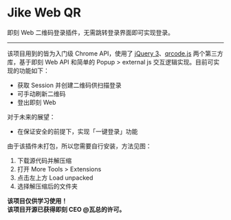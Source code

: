 # Jike Web QR
 即刻 Web 二维码登录插件，无需跳转登录界面即可实现登录。

---

该项目用到的皆为入门级 Chrome API，使用了 [jQuery 3](https://jquery.com)、[qrcode.js](https://github.com/davidshimjs/qrcodejs) 两个第三方库，基于即刻 Web API 和简单的 Popup > external js 交互逻辑实现。目前可实现的功能如下：

* 获取 Session 并创建二维码供扫描登录
* 可手动刷新二维码
* 登出即刻 Web

对于未来的展望：

* 在保证安全的前提下，实现「一键登录」功能

由于该插件未打包，所以您需要自行安装，方法见图：

1. 下载源代码并解压缩
2. 打开 More Tools > Extensions
3. 点击左上方 Load unpacked
4. 选择解压缩后的文件夹

**该项目仅供学习使用！**  
**该项目开源已获得即刻 CEO @瓦总的许可。**